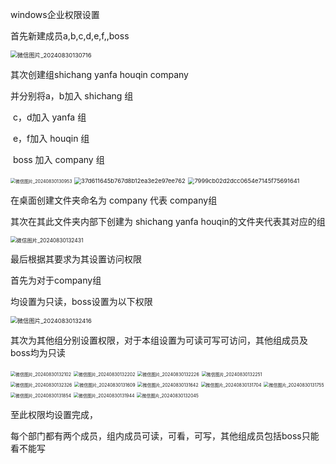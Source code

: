 windows企业权限设置

首先新建成员a,b,c,d,e,f,,boss

<img src="微信图片_20240830130716.png" alt="微信图片_20240830130716" style="zoom:67%;" />

其次创建组shichang    yanfa    houqin   company

并分别将a，b加入 shichang 组

​                c，d加入 yanfa 组

​                e，f加入 houqin 组

​                boss 加入 company 组

<img src="微信图片_20240830130953.png" alt="微信图片_20240830130953" style="zoom: 50%;" />  

<img src="37d611645b767d8b12ea3e2e97ee762.png" alt="37d611645b767d8b12ea3e2e97ee762" style="zoom:67%;" />

<img src="7999cb02d2dcc0654e7145f75691641.png" alt="7999cb02d2dcc0654e7145f75691641" style="zoom:67%;" />

在桌面创建文件夹命名为 company 代表 company组

其次在其此文件夹内部下创建为 shichang      yanfa      houqin的文件夹代表其对应的组

<img src="微信图片_20240830132431.png" alt="微信图片_20240830132431" style="zoom:60%;" />

最后根据其要求为其设置访问权限

首先为对于company组

均设置为只读，boss设置为以下权限

<img src="微信图片_20240830132416.png" alt="微信图片_20240830132416" style="zoom:67%;" />

其次为其他组分别设置权限，对于本组设置为可读可写可访问，其他组成员及boss均为只读

<img src="微信图片_20240830132102.png" alt="微信图片_20240830132102" style="zoom:50%;" />

<img src="微信图片_20240830132202.png" alt="微信图片_20240830132202" style="zoom:50%;" />

<img src="微信图片_20240830132226.png" alt="微信图片_20240830132226" style="zoom:50%;" />

<img src="微信图片_20240830132251.png" alt="微信图片_20240830132251" style="zoom:50%;" />

<img src="微信图片_20240830132326.png" alt="微信图片_20240830132326" style="zoom:50%;" />

<img src="微信图片_20240830131609.png" alt="微信图片_20240830131609" style="zoom:50%;" />

<img src="微信图片_20240830131642.png" alt="微信图片_20240830131642" style="zoom:50%;" />

<img src="微信图片_20240830131704.png" alt="微信图片_20240830131704" style="zoom:50%;" />

<img src="微信图片_20240830131755.png" alt="微信图片_20240830131755" style="zoom:50%;" />

<img src="微信图片_20240830131854.png" alt="微信图片_20240830131854" style="zoom:50%;" />

<img src="微信图片_20240830131944.png" alt="微信图片_20240830131944" style="zoom:50%;" />

<img src="微信图片_20240830132045.png" alt="微信图片_20240830132045" style="zoom:50%;" />

至此权限均设置完成，

每个部门都有两个成员，组内成员可读，可看，可写，其他组成员包括boss只能看不能写
